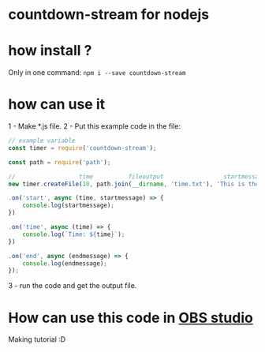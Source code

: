 # countdown-stream for nodejs

# how install ?

Only in one command: `npm i --save countdown-stream`

# how can use it

1 - Make \*.js file.
2 - Put this example code in the file:
```js
// example variable
const timer = require('countdown-stream');

const path = require('path');

//                  time          fileoutput                 startmessage (Optional)      endmessage (Optional)
new timer.createFile(10, path.join(__dirname, 'time.txt'), 'This is the start message', 'This is the en message')

.on('start', async (time, startmessage) => {
    console.log(startmessage);
})

.on('time', async (time) => {
    console.log(`Time: ${time}`);
})

.on('end', async (endmessage) => {
    console.log(endmessage);
});
```
 3 - run the code and get the output file.
 
 # How can use this code in [OBS studio](https://obsproject.com/)
 
 Making tutorial :D
